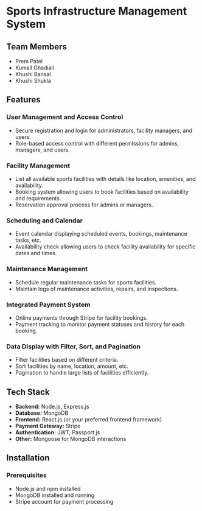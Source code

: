 # Sports Infrastructure Management System

## Team Members

- Prem Patel
- Kumail Ghadiali
- Khushi Bansal
- Khushi Shukla

## Features

### User Management and Access Control
- Secure registration and login for administrators, facility managers, and users.
- Role-based access control with different permissions for admins, managers, and users.

### Facility Management
- List all available sports facilities with details like location, amenities, and availability.
- Booking system allowing users to book facilities based on availability and requirements.
- Reservation approval process for admins or managers.

### Scheduling and Calendar
- Event calendar displaying scheduled events, bookings, maintenance tasks, etc.
- Availability check allowing users to check facility availability for specific dates and times.

### Maintenance Management
- Schedule regular maintenance tasks for sports facilities.
- Maintain logs of maintenance activities, repairs, and inspections.

### Integrated Payment System
- Online payments through Stripe for facility bookings.
- Payment tracking to monitor payment statuses and history for each booking.

### Data Display with Filter, Sort, and Pagination
- Filter facilities based on different criteria.
- Sort facilities by name, location, amount, etc.
- Pagination to handle large lists of facilities efficiently.

## Tech Stack

- **Backend:** Node.js, Express.js
- **Database:** MongoDB
- **Frontend:** React.js (or your preferred frontend framework)
- **Payment Gateway:** Stripe
- **Authentication:** JWT, Passport.js
- **Other:** Mongoose for MongoDB interactions

## Installation

### Prerequisites

- Node.js and npm installed
- MongoDB installed and running
- Stripe account for payment processing
